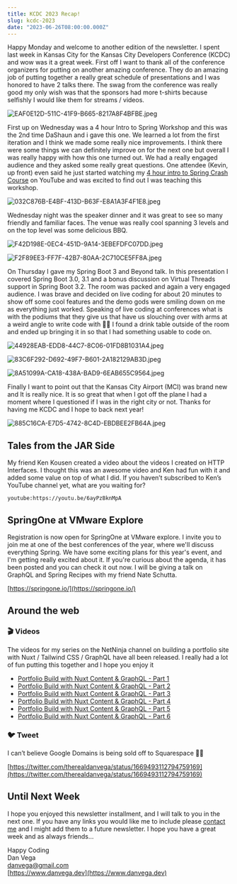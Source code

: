 ```yaml
---
title: KCDC 2023 Recap!
slug: kcdc-2023
date: "2023-06-26T08:00:00.000Z"
---
```


Happy Monday and welcome to another edition of the newsletter. I spent last week in Kansas City for the Kansas City Developers Conference (KCDC) and wow was it a great week. First off I want to thank all of the conference organizers for putting on another amazing conference. They do an amazing job of putting together a really great schedule of presentations and I was honored to have 2 talks there. The swag from the conference was really good my only wish was that the sponsors had more t-shirts because selfishly I would like them for streams / videos.

![EAF0E12D-511C-41F9-B665-8217A8F4BFBE.jpeg](./EAF0E12D-511C-41F9-B665-8217A8F4BFBE.jpeg)

First up on Wednesday was a 4 hour Intro to Spring Workshop and this was the 2nd time DaShaun and i gave this one. We learned a lot from the first iteration and I think we made some really nice improvements. I think there were some things we can definitely improve on for the next one but overall I was really happy with how this one turned out. We had a really engaged audience and they asked some really great questions. One attendee (Kevin, up front) even said he just started watching my [4 hour intro to Spring Crash Course](https://youtu.be/UgX5lgv4uVM) on YouTube and was excited to find out I was teaching this workshop.

![032C876B-E4BF-413D-B63F-E8A1A3F4F1E8.jpeg](./032C876B-E4BF-413D-B63F-E8A1A3F4F1E8.jpeg)

Wednesday night was the speaker dinner and it was great to see so many friendly and familiar faces. The venue was really cool spanning 3 levels and on the top level was some delicious BBQ.

![F42D198E-0EC4-451D-9A14-3EBEFDFC07DD.jpeg](./F42D198E-0EC4-451D-9A14-3EBEFDFC07DD.jpeg)

![F2F89EE3-FF7F-42B7-80AA-2C710CE5FF8A.jpeg](./F2F89EE3-FF7F-42B7-80AA-2C710CE5FF8A.jpeg)

On Thursday I gave my Spring Boot 3 and Beyond talk. In this presentation I covered Spring Boot 3.0, 3.1 and a bonus discussion on Virtual Threads support in Spring Boot 3.2. The room was packed and again a very engaged audience. I was brave and decided on live coding for about 20 minutes to show off some cool features and the demo gods were smiling down on me as everything just worked. Speaking of live coding at conferences what is with the podiums that they give us that have us slouching over with arms at a weird angle to write code with 🤦‍♂️ I found a drink table outside of the room and ended up bringing it in so that I had something usable to code on.

![44928EAB-EDD8-44C7-8C06-01FD8B1031A4.jpeg](./44928EAB-EDD8-44C7-8C06-01FD8B1031A4.jpeg)

![83C6F292-D692-49F7-B601-2A182129AB3D.jpeg](./83C6F292-D692-49F7-B601-2A182129AB3D.jpeg)

![8A51099A-CA18-438A-BAD9-6EAB655C9564.jpeg](./8A51099A-CA18-438A-BAD9-6EAB655C9564.jpeg)

Finally I want to point out that the Kansas City Airport (MCI) was brand new and It is really nice. It is so great that when I got off the plane I had a moment where I questioned if I was in the right city or not. Thanks for having me KCDC and I hope to back next year!

![885C16CA-E7D5-4742-8C4D-EBDBEE2FB64A.jpeg](KCDC%20430907aa9497432f86fa37a60f5593e5/885C16CA-E7D5-4742-8C4D-EBDBEE2FB64A.jpeg)

## Tales from the JAR Side

My friend Ken Kousen created a video about the videos I created on HTTP Interfaces. I thought this was an awesome video and Ken had fun with it and added some value on top of what I did. If you haven’t subscribed to Ken’s YouTube channel yet, what are you waiting for?

`youtube:https://youtu.be/6ayPzBknMpA`

## SpringOne at VMware Explore

Registration is now open for SpringOne at VMware explore. I invite you to join me at one of the best conferences of the year, where we'll discuss everything Spring. We have some exciting plans for this year's event, and I'm getting really excited about it. If you're curious about the agenda, it has been posted and you can check it out now. I will be giving a talk on GraphQL and Spring Recipes with my friend Nate Schutta.

[https://springone.io/](https://springone.io/)

## Around the web

### 🎬 Videos

The videos for my series on the NetNinja channel on building a portfolio site with Nuxt / Tailwind CSS / GraphQL have all been released. I really had a lot of fun putting this together and I hope you enjoy it

- [Portfolio Build with Nuxt Content & GraphQL - Part 1](https://www.youtube.com/watch?v=b6b2yZZNG6Y&t=1s)
- [Portfolio Build with Nuxt Content & GraphQL - Part 2](https://www.youtube.com/watch?v=eXSVyfBLtnY&t=1s)
- [Portfolio Build with Nuxt Content & GraphQL - Part 3](https://www.youtube.com/watch?v=oh2KQqtJLhA&t=136s)
- [Portfolio Build with Nuxt Content & GraphQL - Part 4](https://www.youtube.com/watch?v=GXgWQN_NJnA&t=259s)
- [Portfolio Build with Nuxt Content & GraphQL - Part 5](https://www.youtube.com/watch?v=Vh357OVNSlo&t=373s)
- [Portfolio Build with Nuxt Content & GraphQL - Part 6](https://www.youtube.com/watch?v=R0hAI0qUvmk&t=9s)

### 🐦 Tweet

I can’t believe Google Domains is being sold off to Squarespace 🤦‍♂️

[https://twitter.com/therealdanvega/status/1669493112794759169](https://twitter.com/therealdanvega/status/1669493112794759169)

## Until Next Week

I hope you enjoyed this newsletter installment, and I will talk to you in the next one. If you have any links you would like me to include please [contact me](http://twitter.com/therealdanvega) and I might add them to a future newsletter. I hope you have a great week and as always friends...

Happy Coding<br/>
Dan Vega<br/>
danvega@gmail.com<br/>
[https://www.danvega.dev](https://www.danvega.dev)
